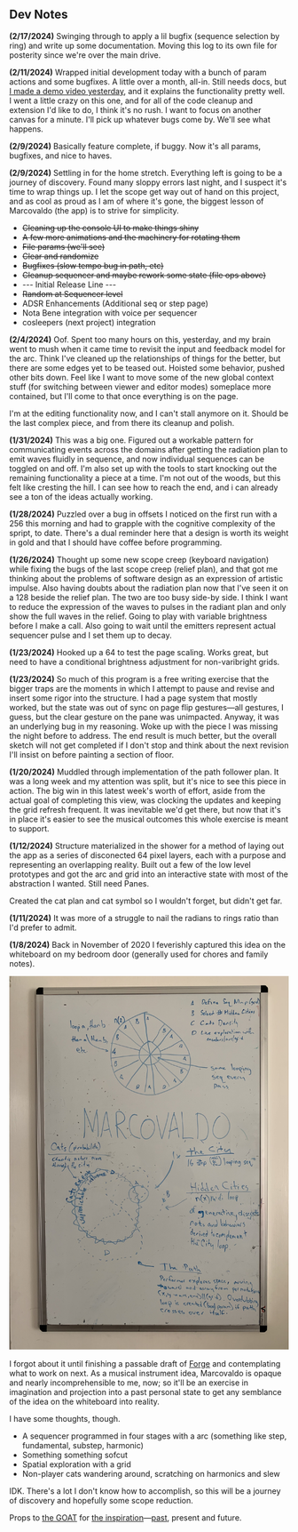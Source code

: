 ## Dev Notes
**(2/17/2024)**
Swinging through to apply a lil bugfix (sequence selection by ring) and write up some documentation. Moving this log to its own file for posterity since we're over the main drive.

**(2/11/2024)**
Wrapped initial development today with a bunch of param actions and some bugfixes. A little over a month, all-in. Still needs docs, but [I made a demo video yesterday](https://youtu.be/riol61rH76A?si=Ci7GM_jfeH_xNC8z), and it explains the functionality pretty well. I went a little crazy on this one, and for all of the code cleanup and extension I'd like to do, I think it's no rush. I want to focus on another canvas for a minute. I'll pick up whatever bugs come by. We'll see what happens.

**(2/9/2024)**
Basically feature complete, if buggy. Now it's all params, bugfixes, and nice to haves.

**(2/9/2024)**
Settling in for the home stretch. Everything left is going to be a journey of discovery. Found many sloppy errors last night, and I suspect it's time to wrap things up. I let the scope get way out of hand on this project, and as cool as proud as I am of where it's gone, the biggest lesson of Marcovaldo (the app) is to strive for simplicity.
- ~~Cleaning up the console UI to make things shiny~~
- ~~A few more animations and the machinery for rotating them~~
- ~~File params (we'll see)~~
- ~~Clear and randomize~~
- ~~Bugfixes (slow tempo bug in path, etc)~~
- ~~Cleanup sequencer and maybe rework some state (file ops above)~~
- --- Initial Release Line ---
- ~~Random at Sequencer level~~
- ADSR Enhancements (Additional seq or step page)
- Nota Bene integration with voice per sequencer 
- cosleepers (next project) integration

**(2/4/2024)**
Oof. Spent too many hours on this, yesterday, and my brain went to mush when it came time to revisit the input and feedback model for the arc. Think I've cleaned up the relationships of things for the better, but there are some edges yet to be teased out. Hoisted some behavior, pushed other bits down. Feel like I want to move some of the new global context stuff (for switching between viewer and editor modes) someplace more contained, but I'll come to that once everything is on the page.

I'm at the editing functionality now, and I can't stall anymore on it. Should be the last complex piece, and from there its cleanup and polish.

**(1/31/2024)**
This was a big one. Figured out a workable pattern for communicating events across the domains after getting the radiation plan to emit waves fluidly in sequence, and now individual sequences can be toggled on and off. I'm also set up with the tools to start knocking out the remaining functionality a piece at a time. I'm not out of the woods, but this felt like cresting the hill. I can see how to reach the end, and i can already see a ton of the ideas actually working.

**(1/28/2024)**
Puzzled over a bug in offsets I noticed on the first run with a 256 this morning and had to grapple with the cognitive complexity of the spript, to date. There's a dual reminder here that a design is worth its weight in gold and that I should have coffee before programming.

**(1/26/2024)**
Thought up some new scope creep (keyboard navigation) while fixing the bugs of the last scope creep (relief plan), and that got me thinking about the problems of software design as an expression of artistic impulse. Also having doubts about the radiation plan now that I've seen it on a 128 beside the relief plan. The two are too busy side-by side. I think I want to reduce the expression of the waves to pulses in the radiant plan and only show the full waves in the relief. Going to play with variable brightness before I make a call. Also going to wait until the emitters represent actual sequencer pulse and I set them up to decay.

**(1/23/2024)**
Hooked up a 64 to test the page scaling. Works great, but need to have a conditional brightness adjustment for non-varibright grids.

**(1/23/2024)**
So much of this program is a free writing exercise that the bigger traps are the moments in which I attempt to pause and revise and insert some rigor into the structure. I had a page system that mostly worked, but the state was out of sync on page flip gestures—all gestures, I guess, but the clear gesture on the pane was unimpacted. Anyway, it was an underlying bug in my reasoning. Woke up with the piece I was missing the night before to address. The end result is much better, but the overall sketch will not get completed if I don't stop and think about the next revision I'll insist on before painting a section of floor.

**(1/20/2024)**
Muddled through implementation of the path follower plan. It was a long week and my attention was split, but it's nice to see this piece in action. The big win in this latest week's worth of effort, aside from the actual goal of completing this view, was clocking the updates and keeping the grid refresh frequent. It was inevitable we'd get there, but now that it's in place it's easier to see the musical outcomes this whole exercise is meant to support.

**(1/12/2024)**
Structure materialized in the shower for a method of laying out the app as a series of disconected 64 pixel layers, each with a purpose and representing an overlapping reality. Built out a few of the low level prototypes and got the arc and grid into an interactive state with most of the abstraction I wanted. Still need Panes.

Created the cat plan and cat symbol so I wouldn't forget, but didn't get far.

**(1/11/2024)**
It was more of a struggle to nail the radians to rings ratio than I'd prefer to admit.

**(1/8/2024)**
Back in November of 2020 I feverishly captured this idea on the whiteboard on my bedroom door (generally used for chores and family notes). 

![sketch of idea](./assets/images/whiteboard.jpeg)

I forgot about it until finishing a passable draft of [Forge](https://github.com/cachilders/forge/tree/main) and contemplating what to work on next. As a musical instrument idea, Marcovaldo is opaque and nearly incomprehensible to me, now; so it'll be an exercise in imagination and projection into a past personal state to get any semblance of the idea on the whiteboard into reality.

I have some thoughts, though.
- A sequencer programmed in four stages with a arc (something like step, fundamental, substep, harmonic)
- Something something sofcut
- Spatial exploration with a grid
- Non-player cats wandering around, scratching on harmonics and slew

IDK. There's a lot I don't know how to accomplish, so this will be a journey of discovery and hopefully some scope reduction.

Props to [the GOAT](https://en.wikipedia.org/wiki/Italo_Calvino) for [the inspiration](https://en.wikipedia.org/wiki/Marcovaldo)—[past](https://github.com/cachilders/qfwfq), present and future.
